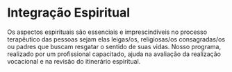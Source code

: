 # Integração Espiritual

Os aspectos espirituais são essenciais e imprescindíveis no processo
terapêutico das pessoas sejam elas leigas/os, religiosas/os consagradas/os ou padres 
que buscam resgatar o sentido de suas vidas. Nosso programa, realizado por um profissional
capacitado, ajuda na avaliação da realização vocacional e na revisão do itinerário espiritual.


